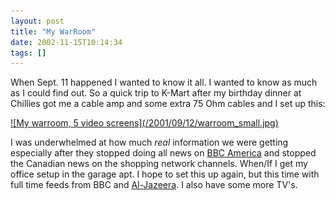 ```yaml
---
layout: post
title: "My WarRoom"
date: 2002-11-15T10:14:34
tags: []
---
```


When Sept. 11 happened I wanted to know it all. I wanted to know as much as I could find out. So a quick trip to K-Mart after my birthday dinner at Chillies got me a cable amp and some extra 75 Ohm cables and I set up this:

<a href="/2001/09/12/warroom.jpg">
  ![My warroom, 5 video screens](/2001/09/12/warroom_small.jpg)
</a>

I was underwhelmed at how much *real* information we were getting especially after they stopped doing all news on [BBC America][3] and stopped the Canadian news on the shopping network channels. When/If I get my office setup in the garage apt. I hope to set this up again, but this time with full time feeds from BBC and [Al-Jazeera][4]. I also have some more TV's.

   [2]: /2001/09/12/warroom.jpg
   [3]: http://www.bbcamerica.com/
   [4]: http://www.dishnetwork.com/content/programming/channel/index.asp?NetwID=50433
